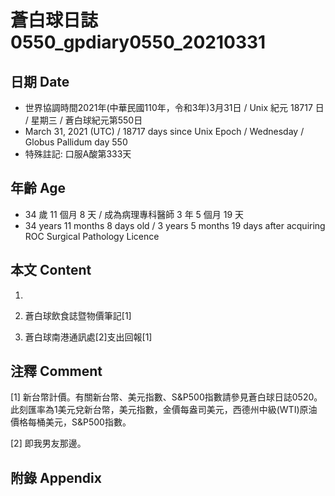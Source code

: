 [_metadata_:encoding]: - "utf-8"
[_metadata_:language]: - "zh-Hant-TW"
[_metadata_:fileformat]: - "markdown"
[_metadata_:MIME_type]: - "text/plain"
[_metadata_:markdown_version]: - "commonmark version 0.29"
[_metadata_:markdown_spec]: - "https://spec.commonmark.org/0.29/"

# 蒼白球日誌0550_gpdiary0550_20210331 #

## 日期 Date ##

* 世界協調時間2021年(中華民國110年，令和3年)3月31日 / Unix 紀元 18717 日 / 星期三 / 蒼白球紀元第550日
* March 31, 2021 (UTC) / 18717 days since Unix Epoch / Wednesday / Globus Pallidum day 550
* 特殊註記: 口服A酸第333天

## 年齡 Age ##

* 34 歲 11 個月 8 天 / 成為病理專科醫師 3 年 5 個月 19 天
* 34 years 11 months 8 days old / 3 years 5 months 19 days after acquiring ROC Surgical Pathology Licence

## 本文 Content ##

1. 

    
2. 蒼白球飲食誌暨物價筆記[1]

    
3. 蒼白球南港通訊處[2]支出回報[1]

    

## 注釋 Comment ##

[1] 新台幣計價。有關新台幣、美元指數、S&P500指數請參見蒼白球日誌0520。此刻匯率為1美元兌新台幣，美元指數，金價每盎司美元，西德州中級(WTI)原油價格每桶美元，S&P500指數。


[2] 即我男友那邊。



## 附錄 Appendix ##

